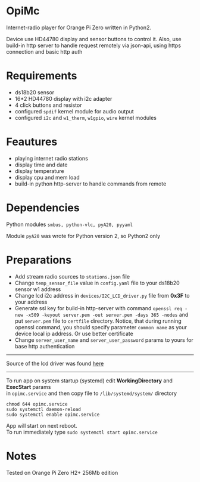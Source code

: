 OpiMc
=======  
Internet-radio player for Orange Pi Zero written in Python2. 

Device use HD44780 display and sensor buttons to control it. 
Also, use build-in http server to handle request remotely via json-api, using https connection and basic http auth


Requirements
==========
- ds18b20 sensor
- 16*2 HD44780 display with i2c adapter
- 4 click buttons and resistor
- configured `spdif` kernel module for audio output
- configured `i2c` and `w1_therm`, `w1gpio`, `wire` kernel modules


Feautures
=========
- playing internet radio stations
- display time and date
- display temperature 
- display cpu and mem load
- build-in python http-server to handle commands from remote

Dependencies
=========
Python modules `smbus, python-vlc, pyA20, pyyaml`

Module `pyA20` was wrote for Python version 2, so Python2 only 
   
Preparations
======
- Add stream radio sources to `stations.json` file
- Change `temp_sensor_file` value in `config.yaml` file to your ds18b20 sensor w1 address
- Change lcd i2c address in `devices/I2C_LCD_driver.py` file from __0x3F__ to your address
- Generate ssl key for build-in http-server with command `openssl req -new -x509 -keyout server.pem -out server.pem -days 365 -nodes`
 and put `server.pem` file to `certfile` directory. Notice, that during running openssl command, you should specify parameter `common name` as your device local ip address.
 Or use better certificate  
- Change `server_user_name` and `server_user_password` params to yours for base http authentication 


--- 

Source of the lcd driver was found [here](https://gist.github.com/DenisFromHR/cc863375a6e19dce359d)  

---

To run app on system startup (systemd) edit __WorkingDirectory__ and __ExecStart__ params  
in `opimc.service` and then copy file to `/lib/systemd/system/` directory  

`chmod 644 opimc.service`  
`sudo systemctl daemon-reload`   
`sudo systemctl enable opimc.service`  

App will start on next reboot.   
To run immediately type `sudo systemctl start opimc.service` 

Notes
===

Tested on Orange Pi Zero H2+ 256Mb edition
